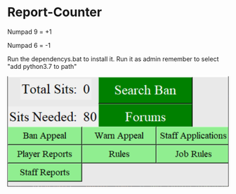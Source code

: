 # Report-Counter

Numpad 9 = +1

Numpad 6 = -1

Run the dependencys.bat to install it.
Run it as admin
remember to select "add python3.7 to path"

![alt text](https://github.com/connorhess/Report-Counter/blob/master/Capture.PNG)

